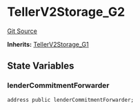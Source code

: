# TellerV2Storage_G2
[Git Source](https://github.com/teller-protocol/teller-protocol-v2/blob/f4bf5a00ae7113b0344876c13db9b3dd705154f6/contracts/TellerV2Storage.sol)

**Inherits:**
[TellerV2Storage_G1](/contracts/TellerV2Storage.sol/abstract.TellerV2Storage_G1.md)


## State Variables
### lenderCommitmentForwarder

```solidity
address public lenderCommitmentForwarder;
```


